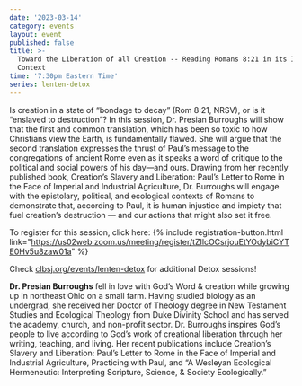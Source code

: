 ```yaml
---
date: '2023-03-14'
category: events
layout: event
published: false
title: >-
  Toward the Liberation of all Creation -- Reading Romans 8:21 in its Imperial
  Context
time: '7:30pm Eastern Time'
series: lenten-detox
---
```

Is creation in a state of “bondage to decay” (Rom 8:21, NRSV), or is it “enslaved to destruction”? In this session, Dr. Presian Burroughs will show that the first and common translation, which has been so toxic to how Christians view the Earth, is fundamentally flawed. She will argue that the second translation expresses the thrust of Paul’s message to the congregations of ancient Rome even as it speaks a word of critique to the political and social powers of his day—and ours. Drawing from her recently published book, Creation’s Slavery and Liberation: Paul’s Letter to Rome in the Face of Imperial and Industrial Agriculture, Dr. Burroughs will engage with the epistolary, political, and ecological contexts of Romans to demonstrate that, according to Paul, it is human injustice and impiety that fuel creation’s destruction — and our actions that might also set it free. 

To register for this session, click here: {% include registration-button.html link="https://us02web.zoom.us/meeting/register/tZIlcOCsrjouEtYOdybiCYTE0Hv5u8zaw01a" %}

Check [clbsj.org/events/lenten-detox](https://clbsj.org/events/lenten-detox/) for additional Detox sessions!

**Dr. Presian Burroughs** fell in love with God’s Word & creation while growing up in northeast Ohio on a small farm. Having studied biology as an undergrad, she received her Doctor of Theology degree in New Testament Studies and Ecological Theology from Duke Divinity School and has served the academy, church, and non-profit sector. Dr. Burroughs inspires God’s people to live according to God’s work of creational liberation through her writing, teaching, and living. Her recent publications include Creation’s Slavery and Liberation: Paul’s Letter to Rome in the Face of Imperial and Industrial Agriculture, Practicing with Paul, and “A Wesleyan Ecological Hermeneutic: Interpreting Scripture, Science, & Society Ecologically.”